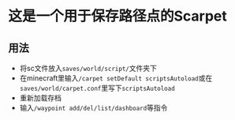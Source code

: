 # 这是一个用于保存路径点的Scarpet
## 用法
- 将sc文件放入`saves/world/script/`文件夹下
- 在minecraft里输入`/carpet setDefault scriptsAutoload`或在`saves/world/carpet.conf`里写下`scriptsAutoload`
- 重新加载存档
- 输入`/waypoint add/del/list/dashboard`等指令
